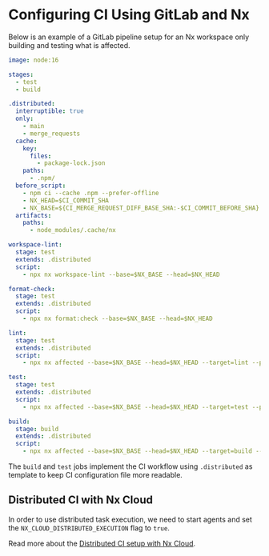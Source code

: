 # Configuring CI Using GitLab and Nx

Below is an example of a GitLab pipeline setup for an Nx workspace only building and testing what is affected.

```yaml
image: node:16

stages:
  - test
  - build

.distributed:
  interruptible: true
  only:
    - main
    - merge_requests
  cache:
    key:
      files:
        - package-lock.json
    paths:
      - .npm/
  before_script:
    - npm ci --cache .npm --prefer-offline
    - NX_HEAD=$CI_COMMIT_SHA
    - NX_BASE=${CI_MERGE_REQUEST_DIFF_BASE_SHA:-$CI_COMMIT_BEFORE_SHA}
  artifacts:
    paths:
      - node_modules/.cache/nx

workspace-lint:
  stage: test
  extends: .distributed
  script:
    - npx nx workspace-lint --base=$NX_BASE --head=$NX_HEAD

format-check:
  stage: test
  extends: .distributed
  script:
    - npx nx format:check --base=$NX_BASE --head=$NX_HEAD

lint:
  stage: test
  extends: .distributed
  script:
    - npx nx affected --base=$NX_BASE --head=$NX_HEAD --target=lint --parallel=3

test:
  stage: test
  extends: .distributed
  script:
    - npx nx affected --base=$NX_BASE --head=$NX_HEAD --target=test --parallel=3 --ci --code-coverage

build:
  stage: build
  extends: .distributed
  script:
    - npx nx affected --base=$NX_BASE --head=$NX_HEAD --target=build --parallel=3
```

The `build` and `test` jobs implement the CI workflow using `.distributed` as template to keep CI configuration file more readable.

<div class="nx-cloud-section">

## Distributed CI with Nx Cloud

In order to use distributed task execution, we need to start agents and set the `NX_CLOUD_DISTRIBUTED_EXECUTION` flag to `true`.

Read more about the [Distributed CI setup with Nx Cloud](/using-nx/ci-overview#distributed-ci-with-nx-cloud).

</div>
